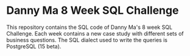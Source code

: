 # Danny Ma 8 Week SQL Challenge
This repository contains the SQL code of Danny Ma's 8 week SQL Challenge. Each week contains a new case study with different sets of business questions. The SQL dialect used to write the queries is PostgreSQL (15 beta).
